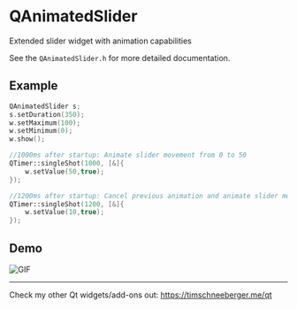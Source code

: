 # QAnimatedSlider
Extended slider widget with animation capabilities

See the `QAnimatedSlider.h` for more detailed documentation.

## Example
```c++
QAnimatedSlider s;
s.setDuration(350);
w.setMaximum(100);
w.setMinimum(0);
w.show();

//1000ms after startup: Animate slider movement from 0 to 50
QTimer::singleShot(1000, [&]{
    w.setValue(50,true);
});

//1200ms after startup: Cancel previous animation and animate slider movement to 30
QTimer::singleShot(1200, [&]{
    w.setValue(10,true);
});
```
## Demo
![GIF](demo.gif)

____

Check my other Qt widgets/add-ons out: <https://timschneeberger.me/qt>
